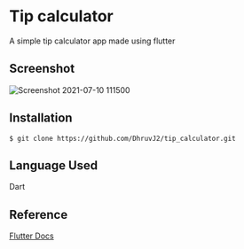 # Tip calculator
A simple tip calculator app made using flutter 

## Screenshot
![Screenshot 2021-07-10 111500](https://user-images.githubusercontent.com/79400453/125172718-1af85080-e170-11eb-9f3b-7a7bae933388.jpg)

## Installation 
```shell
$ git clone https://github.com/DhruvJ2/tip_calculator.git
```
## Language Used
Dart 

## Reference 
[Flutter Docs](https://flutter.dev/docs)
